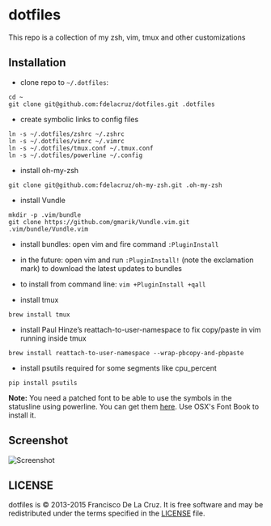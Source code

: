 # dotfiles

This repo is a collection of my zsh, vim, tmux and other customizations 

## Installation

* clone repo to `~/.dotfiles`:

```
cd ~
git clone git@github.com:fdelacruz/dotfiles.git .dotfiles
```

* create symbolic links to config files

```
ln -s ~/.dotfiles/zshrc ~/.zshrc
ln -s ~/.dotfiles/vimrc ~/.vimrc
ln -s ~/.dotfiles/tmux.conf ~/.tmux.conf
ln -s ~/.dotfiles/powerline ~/.config
```

* install oh-my-zsh

```
git clone git@github.com:fdelacruz/oh-my-zsh.git .oh-my-zsh
```

* install Vundle

```
mkdir -p .vim/bundle
git clone https://github.com/gmarik/Vundle.vim.git .vim/bundle/Vundle.vim
```

* install bundles: open vim and fire command `:PluginInstall`

* in the future: open vim and run `:PluginInstall!` (note the exclamation mark) to download the latest updates to bundles

* to install from command line: `vim +PluginInstall +qall`

* install tmux

```
brew install tmux
```

* install Paul Hinze’s reattach-to-user-namespace to fix copy/paste in vim
  running inside tmux

```
brew install reattach-to-user-namespace --wrap-pbcopy-and-pbpaste
```

* install psutils required for some segments like cpu_percent

```
pip install psutils
```

**Note:** You need a patched font to be able to use the symbols in the statusline using powerline. You can get them [here](https://github.com/Lokaltog/powerline-fonts). Use OSX's Font Book to install it.

## Screenshot
![Screenshot](http://i.imgur.com/0NftxA3.jpg)

## LICENSE

dotfiles is © 2013-2015 Francisco De La Cruz. It is free software and may be redistributed under the terms specified in the [LICENSE](LICENSE) file.
